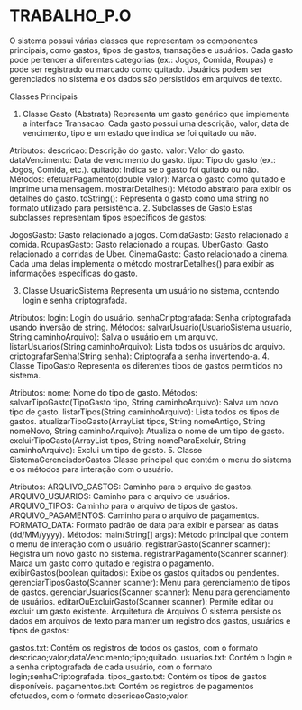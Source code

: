 # TRABALHO_P.O

O sistema possui várias classes que representam os componentes principais, como gastos, tipos de gastos, transações e usuários. Cada gasto pode pertencer a diferentes categorias (ex.: Jogos, Comida, Roupas) e pode ser registrado ou marcado como quitado. Usuários podem ser gerenciados no sistema e os dados são persistidos em arquivos de texto.

Classes Principais
1. Classe Gasto (Abstrata)
Representa um gasto genérico que implementa a interface Transacao. Cada gasto possui uma descrição, valor, data de vencimento, tipo e um estado que indica se foi quitado ou não.

Atributos:
descricao: Descrição do gasto.
valor: Valor do gasto.
dataVencimento: Data de vencimento do gasto.
tipo: Tipo do gasto (ex.: Jogos, Comida, etc.).
quitado: Indica se o gasto foi quitado ou não.
Métodos:
efetuarPagamento(double valor): Marca o gasto como quitado e imprime uma mensagem.
mostrarDetalhes(): Método abstrato para exibir os detalhes do gasto.
toString(): Representa o gasto como uma string no formato utilizado para persistência.
2. Subclasses de Gasto
Estas subclasses representam tipos específicos de gastos:

JogosGasto: Gasto relacionado a jogos.
ComidaGasto: Gasto relacionado a comida.
RoupasGasto: Gasto relacionado a roupas.
UberGasto: Gasto relacionado a corridas de Uber.
CinemaGasto: Gasto relacionado a cinema.
Cada uma delas implementa o método mostrarDetalhes() para exibir as informações específicas do gasto.

3. Classe UsuarioSistema
Representa um usuário no sistema, contendo login e senha criptografada.

Atributos:
login: Login do usuário.
senhaCriptografada: Senha criptografada usando inversão de string.
Métodos:
salvarUsuario(UsuarioSistema usuario, String caminhoArquivo): Salva o usuário em um arquivo.
listarUsuarios(String caminhoArquivo): Lista todos os usuários do arquivo.
criptografarSenha(String senha): Criptografa a senha invertendo-a.
4. Classe TipoGasto
Representa os diferentes tipos de gastos permitidos no sistema.

Atributos:
nome: Nome do tipo de gasto.
Métodos:
salvarTipoGasto(TipoGasto tipo, String caminhoArquivo): Salva um novo tipo de gasto.
listarTipos(String caminhoArquivo): Lista todos os tipos de gastos.
atualizarTipoGasto(ArrayList<TipoGasto> tipos, String nomeAntigo, String nomeNovo, String caminhoArquivo): Atualiza o nome de um tipo de gasto.
excluirTipoGasto(ArrayList<TipoGasto> tipos, String nomeParaExcluir, String caminhoArquivo): Exclui um tipo de gasto.
5. Classe SistemaGerenciadorGastos
Classe principal que contém o menu do sistema e os métodos para interação com o usuário.

Atributos:
ARQUIVO_GASTOS: Caminho para o arquivo de gastos.
ARQUIVO_USUARIOS: Caminho para o arquivo de usuários.
ARQUIVO_TIPOS: Caminho para o arquivo de tipos de gastos.
ARQUIVO_PAGAMENTOS: Caminho para o arquivo de pagamentos.
FORMATO_DATA: Formato padrão de data para exibir e parsear as datas (dd/MM/yyyy).
Métodos:
main(String[] args): Método principal que contém o menu de interação com o usuário.
registrarGasto(Scanner scanner): Registra um novo gasto no sistema.
registrarPagamento(Scanner scanner): Marca um gasto como quitado e registra o pagamento.
exibirGastos(boolean quitados): Exibe os gastos quitados ou pendentes.
gerenciarTiposGasto(Scanner scanner): Menu para gerenciamento de tipos de gastos.
gerenciarUsuarios(Scanner scanner): Menu para gerenciamento de usuários.
editarOuExcluirGasto(Scanner scanner): Permite editar ou excluir um gasto existente.
Arquitetura de Arquivos
O sistema persiste os dados em arquivos de texto para manter um registro dos gastos, usuários e tipos de gastos:

gastos.txt: Contém os registros de todos os gastos, com o formato descricao;valor;dataVencimento;tipo;quitado.
usuarios.txt: Contém o login e a senha criptografada de cada usuário, com o formato login;senhaCriptografada.
tipos_gasto.txt: Contém os tipos de gastos disponíveis.
pagamentos.txt: Contém os registros de pagamentos efetuados, com o formato descricaoGasto;valor.
